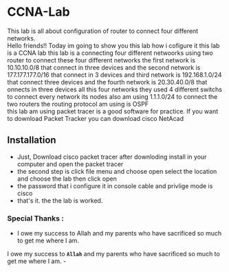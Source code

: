 # CCNA-Lab
This lab is all about configuration of router to connect four different networks.<br/>
Hello friends!!
Today im  going to show you this lab how i cofigure it this lab is a CCNA lab this lab is a connecting four different netwoorks using two router to connect these four different networks the first network is  10.10.10.0/8 that connect in three devices and the second network is 177.177.177.0/16 that connect in 3 devices and third network is 192.168.1.0/24 that connect three devices and the fourth network is 20.30.40.0/8 that onnects in three devices all this four networks they used 4 different switchs to connect every network its nodes also am using 1.1.1.0/24 to connect the two routers the routing protocol am using is OSPF <br/>
this lab am using packet tracer  is a good software for practice. If you want to download Packet Tracker you can download cisco NetAcad

## Installation

- Just, Download cisco packet tracer after downloding install in your computer and open the packet tracer
- the second step is click file menu and choose open select the location and choose the lab then click open
- the password that i configure it in console cable and privlige mode is cisco
-  that's it. the the lab is worked.

### Special Thanks :
-  I owe my success to Allah and my parents who have sacrificed so much to get me where I am.

<p dir="auto">I owe my success to <strong><code>Allah</code></strong> and my parents who have sacrificed so much to get me where I am.  -</p>
